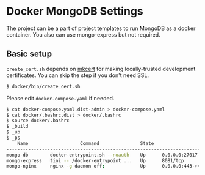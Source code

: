 # Docker MongoDB Settings

The project can be a part of project templates to run MongoDB as a docker 
container. You also can use mongo-express but not required.

## Basic setup

`create_cert.sh` depends on [mkcert](https://github.com/FiloSottile/mkcert) 
for making locally-trusted development certificates. You can skip the step
if you don't need SSL.

```bash
$ docker/bin/create_cert.sh
```

Please edit `docker-compose.yaml` if needed. 

```bash
$ cat docker-compose.yaml.dist-admin > docker-compose.yaml
$ cat docker/.bashrc.dist > docker/.bashrc
$ source docker/.bashrc
$ _build
$ _up
$ _ps
    Name                   Command               State                    Ports
-------------------------------------------------------------------------------------------------
mongo-db        docker-entrypoint.sh --noauth    Up      0.0.0.0:27017->27017/tcp
mongo-express   tini -- /docker-entrypoint ...   Up      8081/tcp
mongo-nginx     nginx -g daemon off;             Up      0.0.0.0:443->443/tcp, 0.0.0.0:80->80/tcp
```
